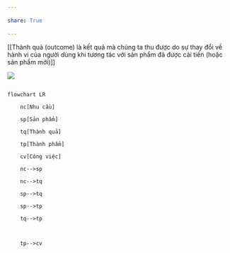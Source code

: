 ---  
share: True  
---  
[[Thành quả (outcome) là kết quả mà chúng ta thu được do sự thay đổi về hành vi của người dùng khi tương tác với sản phẩm đã được cải tiến (hoặc sản phẩm mới)]]  
  
![](https://miro.medium.com/max/1200/1*pNf5d7h2c-N-BrbM8cVDIA.png)   
  
```mermaid  
flowchart LR  
	nc[Nhu cầu]  
	sp[Sản phẩm]  
	tq[Thành quả]  
	tp[Thành phẩm]  
    cv[Công việc]  
	nc-->sp  
	nc-->tq  
	sp-->tq  
	sp-->tp  
	tq-->tp  
  
	tp-->cv  
```  

